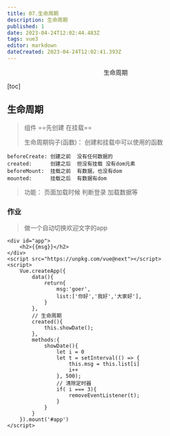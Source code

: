 ```yaml
---
title: 07.生命周期
description: 生命周期
published: 1
date: 2023-04-24T12:02:44.483Z
tags: vue3
editor: markdown
dateCreated: 2023-04-24T12:02:41.393Z
---
```


<center>生命周期</center>



[toc]



## 生命周期

> 组件  ==先创建 在挂载==
>
> 生命周期钩子(函数)： 创建和挂载中可以使用的函数

```vue
beforeCreate: 创建之前  没有任何数据的
created:      创建之后  但没有挂载 没有dom元素
beforeMount:  挂载之前  有数据，也没有dom
mounted:      挂载之后  有数据有dom
```

> 功能： 页面加载时候  判断登录  加载数据等



### 作业

> 做一个自动切换欢迎文字的app

```vue
<div id="app">
    <h2>{{msg}}</h2>
</div>
<script src="https://unpkg.com/vue@next"></script>
<script>
    Vue.createApp({
        data(){
            return{
                msg:'goer',
                list:['你好','我好','大家好'],
            }
        },
        // 生命周期
        created(){
            this.showDate();
        },
        methods:{
            showDate(){
                let i = 0
                let t = setInterval(() => {
                    this.msg = this.list[i]
                    i++
                }, 500);
                // 清除定时器
                if( i === 3){
                    removeEventListener(t);
                }
            }
        }
    }).mount('#app')
</script>
```


